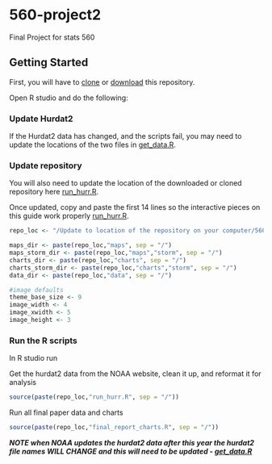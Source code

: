 # 560-project2
Final Project for stats 560

## Getting Started
First, you will have to [clone](https://github.com/daveism/560-project2) or [download](https://github.com/daveism/560-prez/archive/master.zip) this repository.

Open R studio and do the following:

### Update Hurdat2
If the Hurdat2 data has changed, and the scripts fail, you may need to update the locations of the two files in [get_data.R](get_data.R#L7-L8).  


### Update repository
You will also need to update the location of the downloaded or cloned repository here [run_hurr.R](run_hurr.R#L1).  

Once updated, copy and paste the first 14 lines so the interactive pieces on this guide work properly [run_hurr.R](https://github.com/daveism/560-project2/blob/master/run_hurr.R#L1:L14).

```r
repo_loc <- "/Update to location of the repository on your computer/560-prez"

maps_dir <- paste(repo_loc,"maps", sep = "/")
maps_storm_dir <- paste(repo_loc,"maps","storm", sep = "/")
charts_dir <- paste(repo_loc,"charts", sep = "/")
charts_storm_dir <- paste(repo_loc,"charts","storm", sep = "/")
data_dir <- paste(repo_loc,"data", sep = "/")

#image defaults
theme_base_size <- 9
image_width <- 4
image_xwidth <- 5
image_height <- 3

```

### Run the R scripts
In R studio run

Get the hurdat2 data from the NOAA website, clean it up, and reformat it for analysis
```r
source(paste(repo_loc,"run_hurr.R", sep = "/"))
```

Run all final paper data and charts
```r
source(paste(repo_loc,"final_report_charts.R", sep = "/"))
```


***NOTE when NOAA updates the hurdat2 data after this year the hurdat2 file names WILL CHANGE and this will need to be updated - [get_data.R](get_data.R)***

